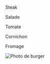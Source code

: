 Steak

Salade

Tomate

Cornichon

Fromage

![Photo de burger](https://camo.githubusercontent.com/a06cfa67852422257cd2fc1a9059e498f296e43ff004932ef2210f17751663a2/68747470733a2f2f7777772e7665676574616c7371756172652e66722f313031372d6c617267655f64656661756c742f666973682d66696c6574732d32366b672d6d6f76696e672d6d6f756e7461696e732e6a7067)